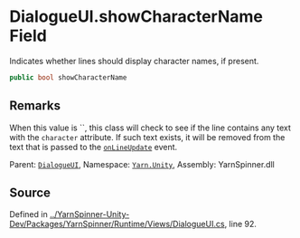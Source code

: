 # DialogueUI.showCharacterName Field

Indicates whether lines should display character names, if
present.


```csharp
public bool showCharacterName
```
## Remarks

When this value is ``, this class will
check to see if the line contains any text with the `character`
attribute. If such text exists, it will be removed from the
text that is passed to the [`onLineUpdate`](/api/csharp/yarn.unity/dialogueui.onlineupdate.md) event.




<div class="class-metadata">

Parent: [`DialogueUI`](/api/csharp/yarn.unity/dialogueui.md), Namespace: [`Yarn.Unity`](/api/csharp/yarn.unity/README.md), Assembly: YarnSpinner.dll
</div>

## Source
Defined in [../YarnSpinner-Unity-Dev/Packages/YarnSpinner/Runtime/Views/DialogueUI.cs](https://github.com/YarnSpinnerTool/YarnSpinner-Unity//blob/develop/Runtime/Views/DialogueUI.cs#L92), line 92.

